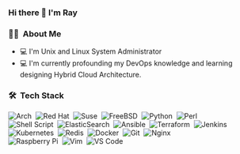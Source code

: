 ### Hi there 👋 I'm Ray

<!--
**chromer030/chromer030** is a ✨ _special_ ✨ repository because its `README.md` (this file) appears on your GitHub profile.

Here are some ideas to get you started:

- 🔭 I’m currently working on ...
- 🌱 I’m currently learning ...
- 👯 I’m looking to collaborate on ...
- 🤔 I’m looking for help with ...
- 💬 Ask me about ...
- 📫 How to reach me: ...
- 😄 Pronouns: ...
- ⚡ Fun fact: ...
-->

### 👨🏻‍ &nbsp;About Me
- 💻 I'm Unix and Linux System Administrator
- 💻 I'm currently profounding my DevOps knowledge and learning designing Hybrid Cloud Architecture.

### 🛠 &nbsp;Tech Stack
![Arch](https://img.shields.io/badge/Arch%20Linux-1793D1?logo=arch-linux&logoColor=fff&style=flat)&nbsp;
![Red Hat](https://img.shields.io/badge/Red%20Hat-EE0000?style=flat&logo=redhat&logoColor=white)&nbsp;
![Suse](https://img.shields.io/badge/SUSE-0C322C?style=flat&logo=SUSE&logoColor=white)&nbsp; 
![FreeBSD](https://img.shields.io/badge/-FreeBSD-%23870000?style=flat&logo=freebsd&logoColor=white)&nbsp; 
![Python](https://img.shields.io/badge/python-3670A0?style=flat&logo=python&logoColor=ffdd54)&nbsp;
![Perl](https://img.shields.io/badge/perl-%2339457E.svg?style=flat&logo=perl&logoColor=white)&nbsp;\
![Shell Script](https://img.shields.io/badge/shell_script-%23121011.svg?style=flat&logo=gnu-bash&logoColor=white)&nbsp;
![ElasticSearch](https://img.shields.io/badge/-ElasticSearch-005571?style=flat&logo=elasticsearch)&nbsp;
![Ansible](https://img.shields.io/badge/ansible-%231A1918.svg?style=flat&logo=ansible&logoColor=white)&nbsp;
![Terraform](https://img.shields.io/badge/terraform-%235835CC.svg?style=flat&logo=terraform&logoColor=white)&nbsp;
![Jenkins](https://img.shields.io/badge/jenkins-%232C5263.svg?style=flat&logo=jenkins&logoColor=white)&nbsp;\
![Kubernetes](https://img.shields.io/badge/kubernetes-%23326ce5.svg?style=flat&logo=kubernetes&logoColor=white)&nbsp;
![Redis](https://img.shields.io/badge/redis-%23DD0031.svg?style=flat&logo=redis&logoColor=white)&nbsp;
![Docker](https://img.shields.io/badge/docker-%230db7ed.svg?style=flat&logo=docker&logoColor=white)&nbsp;
![Git](https://img.shields.io/badge/git-%23F05033.svg?style=flat&logo=git&logoColor=white)&nbsp;
![Nginx](https://img.shields.io/badge/nginx-%23009639.svg?style=flat&logo=nginx&logoColor=white)&nbsp;\
![Raspberry Pi](https://img.shields.io/badge/-RaspberryPi-C51A4A?style=flat&logo=Raspberry-Pi)&nbsp;
![Vim](https://img.shields.io/badge/VIM-%2311AB00.svg?style=flat&logo=vim&logoColor=white)&nbsp;
![VS Code](https://img.shields.io/badge/Visual%20Studio%20Code-0078d7.svg?style=flat&logo=visual-studio-code&logoColor=white)&nbsp;
